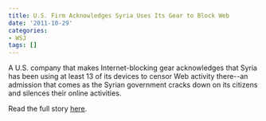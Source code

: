 ```yaml
---
title: U.S. Firm Acknowledges Syria Uses Its Gear to Block Web
date: '2011-10-29'
categories:
- WSJ
tags: []
---
```

A U.S. company that makes Internet-blocking gear acknowledges that Syria has been using at least 13 of its devices to censor Web activity there--an admission that comes as the Syrian government cracks down on its citizens and silences their online activities.

Read the full story [here](http://wsj.com/article/SB10001424052970203687504577001911398596328.html).